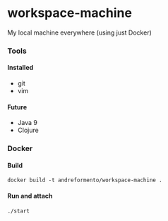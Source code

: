 # workspace-machine
My local machine everywhere (using just Docker)

### Tools

#### Installed

- git
- vim

#### Future
- Java 9
- Clojure


### Docker

#### Build

```
docker build -t andreformento/workspace-machine .
```

#### Run and attach

```
./start
```
